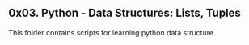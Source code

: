 ## 0x03. Python - Data Structures: Lists, Tuples

This folder contains scripts for learning python data structure
